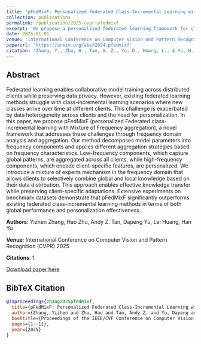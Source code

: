 ```yaml
---
title: "pFedMixF: Personalized Federated Class-Incremental Learning with Mixture of Frequency Aggregation"
collection: publications
permalink: /publication/2025-cvpr-pfedmixf
excerpt: 'We propose a personalized federated learning framework for class-incremental learning that uses frequency domain aggregation to handle data heterogeneity.'
date: 2025-01-01
venue: 'International Conference on Computer Vision and Pattern Recognition (CVPR)'
paperurl: 'https://arxiv.org/abs/2024.pfedmixf'
citation: 'Zhang, Y., Zhu, H., Tan, A. Z., Yu, D., Huang, L., & Yu, H. (2025). pFedMixF: Personalized Federated Class-Incremental Learning with Mixture of Frequency Aggregation. <i>International Conference on Computer Vision and Pattern Recognition (CVPR)</i>.'
---
```


## Abstract

Federated learning enables collaborative model training across distributed clients while preserving data privacy. However, existing federated learning methods struggle with class-incremental learning scenarios where new classes arrive over time at different clients. This challenge is exacerbated by data heterogeneity across clients and the need for personalization. In this paper, we propose pFedMixF (personalized Federated class-incremental learning with Mixture of Frequency aggregation), a novel framework that addresses these challenges through frequency domain analysis and aggregation. Our method decomposes model parameters into frequency components and applies different aggregation strategies based on frequency characteristics. Low-frequency components, which capture global patterns, are aggregated across all clients, while high-frequency components, which encode client-specific features, are personalized. We introduce a mixture of experts mechanism in the frequency domain that allows clients to selectively combine global and local knowledge based on their data distribution. This approach enables effective knowledge transfer while preserving client-specific adaptations. Extensive experiments on benchmark datasets demonstrate that pFedMixF significantly outperforms existing federated class-incremental learning methods in terms of both global performance and personalization effectiveness.

**Authors**: Yizhen Zhang, Hao Zhu, Andy Z. Tan, Dapeng Yu, Lei Huang, Han Yu

**Venue**: International Conference on Computer Vision and Pattern Recognition (CVPR) 2025

**Citations**: 1

[Download paper here](https://arxiv.org/abs/2024.pfedmixf)

## BibTeX Citation

```bibtex
@inproceedings{zhang2025pfedmixf,
  title={pFedMixF: Personalized Federated Class-Incremental Learning with Mixture of Frequency Aggregation},
  author={Zhang, Yizhen and Zhu, Hao and Tan, Andy Z. and Yu, Dapeng and Huang, Lei and Yu, Han},
  booktitle={Proceedings of the IEEE/CVF Conference on Computer Vision and Pattern Recognition},
  pages={1--11},
  year={2025}
}
```